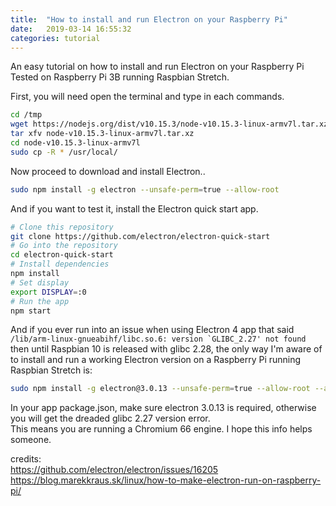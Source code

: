 ```yaml
---
title:  "How to install and run Electron on your Raspberry Pi"
date:   2019-03-14 16:55:32
categories: tutorial
---
```


An easy tutorial on how to install and run Electron on your Raspberry Pi  
Tested on Raspberry Pi 3B running Raspbian Stretch.  

First, you will need open the terminal and type in each commands.  
```bash
cd /tmp
wget https://nodejs.org/dist/v10.15.3/node-v10.15.3-linux-armv7l.tar.xz
tar xfv node-v10.15.3-linux-armv7l.tar.xz
cd node-v10.15.3-linux-armv7l
sudo cp -R * /usr/local/
```
Now proceed to download and install Electron..



```bash
sudo npm install -g electron --unsafe-perm=true --allow-root
```
And if you want to test it, install the Electron quick start app.
```bash
# Clone this repository
git clone https://github.com/electron/electron-quick-start
# Go into the repository
cd electron-quick-start
# Install dependencies
npm install
# Set display
export DISPLAY=:0
# Run the app
npm start
```
And if you ever run into an issue when using Electron 4 app that said  
```/lib/arm-linux-gnueabihf/libc.so.6: version `GLIBC_2.27' not found```  
then until Raspbian 10 is released with glibc 2.28, the only way I'm aware of to install and run a working Electron version on a Raspberry Pi running Raspbian Stretch is:  
```bash
sudo npm install -g electron@3.0.13 --unsafe-perm=true --allow-root --arch=armv7l --platform=linux
```  
In your app package.json, make sure electron 3.0.13 is required, otherwise you will get the dreaded glibc 2.27 version error.  
This means you are running a Chromium 66 engine. I hope this info helps someone.  

credits:  
https://github.com/electron/electron/issues/16205  
https://blog.marekkraus.sk/linux/how-to-make-electron-run-on-raspberry-pi/